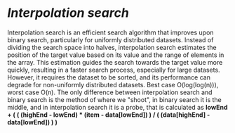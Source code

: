 # ***Interpolation search***

Interpolation search is an efficient search algorithm that improves upon binary search, particularly for uniformly distributed datasets. Instead of dividing the search space into halves, interpolation search estimates the position of the target value based on its value and the range of elements in the array. This estimation guides the search towards the target value more quickly, resulting in a faster search process, especially for large datasets. However, it requires the dataset to be sorted, and its performance can degrade for non-uniformly distributed datasets.
Best case O(log(log(n))), worst case O(n). The only difference between interpolation search and binary search is the method of where we "shoot", in binary search it is the middle, and in interpolation search it is a probe, that is calculated as __lowEnd + ( ( (highEnd - lowEnd) * (item - data[lowEnd]) ) / ( (data[highEnd] - data[lowEnd]) ) )__